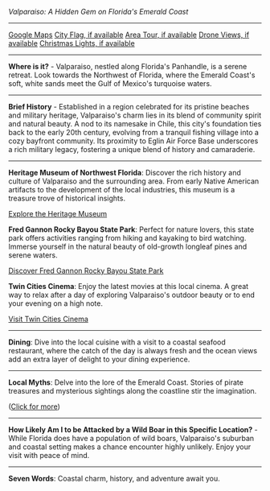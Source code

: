 *Valparaiso: A Hidden Gem on Florida's Emerald Coast*

---

[Google Maps](https://www.google.com/maps/place/Valparaiso,+FL/data=!3m1!1e3)
[City Flag, if available](https://www.google.com/search?tbm=isch&q=Valparaiso+FL+Flag+Picture)
[Area Tour, if available](https://www.youtube.com/results?search_query=Valparaiso+FL+4k+tour)
[Drone Views, if available](https://www.youtube.com/results?search_query=Valparaiso+FL+4k+drone)
[Christmas Lights, if available](https://www.youtube.com/results?search_query=Valparaiso+FL+christmas+lights&sp=CAI%253D)

---

**Where is it?** - Valparaiso, nestled along Florida's Panhandle, is a serene retreat. Look towards the Northwest of Florida, where the Emerald Coast's soft, white sands meet the Gulf of Mexico's turquoise waters.

---

**Brief History** - Established in a region celebrated for its pristine beaches and military heritage, Valparaiso's charm lies in its blend of community spirit and natural beauty. A nod to its namesake in Chile, this city's foundation ties back to the early 20th century, evolving from a tranquil fishing village into a cozy bayfront community. Its proximity to Eglin Air Force Base underscores a rich military legacy, fostering a unique blend of history and camaraderie.

---

**Heritage Museum of Northwest Florida**: Discover the rich history and culture of Valparaiso and the surrounding area. From early Native American artifacts to the development of the local industries, this museum is a treasure trove of historical insights.

  [Explore the Heritage Museum](https://www.youtube.com/results?search_query=Valparaiso+FL+Heritage+Museum)

**Fred Gannon Rocky Bayou State Park**: Perfect for nature lovers, this state park offers activities ranging from hiking and kayaking to bird watching. Immerse yourself in the natural beauty of old-growth longleaf pines and serene waters.

  [Discover Fred Gannon Rocky Bayou State Park](https://www.youtube.com/results?search_query=Valparaiso+FL+Fred+Gannon+Rocky+Bayou+State+Park)

**Twin Cities Cinema**: Enjoy the latest movies at this local cinema. A great way to relax after a day of exploring Valparaiso's outdoor beauty or to end your evening on a high note.

  [Visit Twin Cities Cinema](https://www.youtube.com/results?search_query=Valparaiso+FL+Twin+Cities+Cinema)

---

**Dining**: Dive into the local cuisine with a visit to a coastal seafood restaurant, where the catch of the day is always fresh and the ocean views add an extra layer of delight to your dining experience.

---

**Local Myths**: Delve into the lore of the Emerald Coast. Stories of pirate treasures and mysterious sightings along the coastline stir the imagination. 

([Click for more](https://www.google.com/search?q=Valparaiso+FL+local+myths))

---

**How Likely Am I to be Attacked by a Wild Boar in this Specific Location?** - While Florida does have a population of wild boars, Valparaiso's suburban and coastal setting makes a chance encounter highly unlikely. Enjoy your visit with peace of mind.

---

**Seven Words**: Coastal charm, history, and adventure await you.